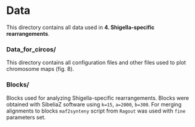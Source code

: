 # Data
This directory contains all data used in **4. Shigella-specific rearrangements**.

### Data_for_circos/
This directory contains all configuration files and other files used to plot chromosome maps (fig. 8).

### Blocks/
Blocks used for analyzing Shigella-specific rearrangements.
Blocks were obtained with SibeliaZ software using `k=15`, `a=2000`, `b=300`. 
For merging alignments to blocks `maf2synteny` script from `Ragout` was used with `fine` parameters set.  

